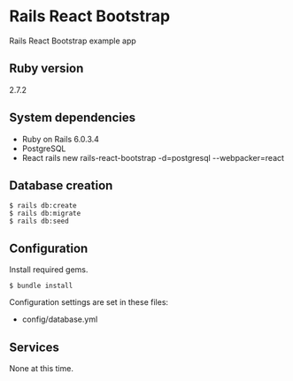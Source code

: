 # Rails React Bootstrap

Rails React Bootstrap example app


## Ruby version

2.7.2


## System dependencies

* Ruby on Rails 6.0.3.4
* PostgreSQL
* React
rails new rails-react-bootstrap -d=postgresql --webpacker=react


## Database creation

```
$ rails db:create
$ rails db:migrate
$ rails db:seed
```

## Configuration

Install required gems.
```
$ bundle install
```

Configuration settings are set in these files:
* config/database.yml


## Services

None at this time.
